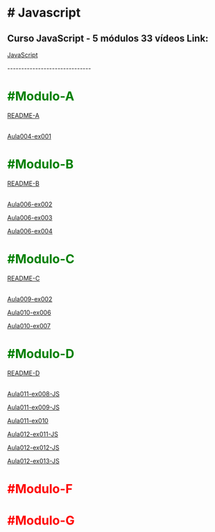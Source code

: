 <h1># Javascript</h1>

 <h2>Curso  JavaScript - 5 módulos 33 vídeos Link:</h2>
 
<a href="https://youtu.be/1-w1RfGIov4" target="_blank">JavaScript</a>

<p>------------------------------</p>

<!-- #MODULO-A -->
<h1 style="color: green; font-weight: 700;">#Modulo-A</h1>

<a href="https://rexoliveira.github.io/javascript/Modulo-A/README.html" target="_blank" >README-A</a><br><br>

<a href="https://rexoliveira.github.io/javascript/Modulo-A/aula004/ex001.html" target="_blank" >Aula004-ex001</a>

<!-- #MODULO-B -->
<h1 style="color: green; font-weight: 700;">#Modulo-B</h1>

<a href="https://rexoliveira.github.io/javascript/Modulo-B/README.html" target="_blank" >README-B</a><br><br>

<a href="https://rexoliveira.github.io/javascript/Modulo-B/aula006/ex002.html" target="_blank" >Aula006-ex002</a>

<a href="https://rexoliveira.github.io/javascript/Modulo-B/aula006/ex003.html" target="_blank" >Aula006-ex003</a>

<a href="https://rexoliveira.github.io/javascript/Modulo-B/aula006/ex004.html" target="_blank" >Aula006-ex004</a>

<!-- #MODULO-C -->
<h1 style="color: green; font-weight: 700;">#Modulo-C</h1>
<a href="https://rexoliveira.github.io/javascript/Modulo-C/README.html" target="_blank" >README-C</a><br><br>

<a href="https://rexoliveira.github.io/javascript/Modulo-C/aula009/ex005.html" target="_blank" >Aula009-ex002</a>

<a href="https://rexoliveira.github.io/javascript/Modulo-C/aula010/ex006.html" target="_blank" >Aula010-ex006</a>

<a href="https://rexoliveira.github.io/javascript/Modulo-C/aula010/ex007.html" target="_blank" >Aula010-ex007</a>

<!-- #MODULO-D -->
<h1 style="color: green; font-weight: 700;">#Modulo-D</h1>
<a href="https://rexoliveira.github.io/javascript/Modulo-D/README.html" target="_blank" >README-D</a><br><br>

<a href="https://rexoliveira.github.io/javascript/Modulo-D/aula011" target="_blank" >Aula011-ex008-JS</a>

<a href="https://rexoliveira.github.io/javascript/Modulo-D/aula011" target="_blank" >Aula011-ex009-JS</a>

<a href="https://rexoliveira.github.io/javascript/Modulo-D/aula011/ex010.html" target="_blank" >Aula011-ex010</a>

<a href="https://rexoliveira.github.io/javascript/Modulo-D/aula012" target="_blank" >Aula012-ex011-JS</a>

<a href="https://rexoliveira.github.io/javascript/Modulo-D/aula012" target="_blank" >Aula012-ex012-JS</a>

<a href="https://rexoliveira.github.io/javascript/Modulo-D/aula012" target="_blank" >Aula012-ex013-JS</a>

<h1 style="color: red; font-weight: 700;">#Modulo-F</h1>
<h1 style="color: red; font-weight: 700;">#Modulo-G</h1>




